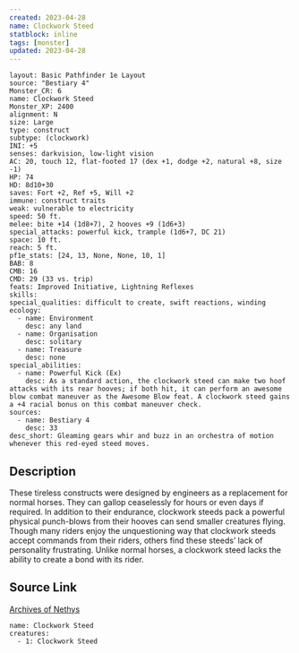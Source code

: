 ```yaml
---
created: 2023-04-28
name: Clockwork Steed
statblock: inline
tags: [monster]
updated: 2023-04-28
---
```

```statblock
layout: Basic Pathfinder 1e Layout
source: "Bestiary 4"
Monster_CR: 6
name: Clockwork Steed
Monster_XP: 2400
alignment: N
size: Large
type: construct
subtype: (clockwork)
INI: +5
senses: darkvision, low-light vision
AC: 20, touch 12, flat-footed 17 (dex +1, dodge +2, natural +8, size -1)
HP: 74
HD: 8d10+30
saves: Fort +2, Ref +5, Will +2
immune: construct traits
weak: vulnerable to electricity
speed: 50 ft.
melee: bite +14 (1d8+7), 2 hooves +9 (1d6+3)
special_attacks: powerful kick, trample (1d6+7, DC 21)
space: 10 ft.
reach: 5 ft.
pf1e_stats: [24, 13, None, None, 10, 1]
BAB: 8
CMB: 16
CMD: 29 (33 vs. trip)
feats: Improved Initiative, Lightning Reflexes
skills: 
special_qualities: difficult to create, swift reactions, winding
ecology:
  - name: Environment
    desc: any land
  - name: Organisation
    desc: solitary
  - name: Treasure
    desc: none
special_abilities:
  - name: Powerful Kick (Ex)
    desc: As a standard action, the clockwork steed can make two hoof attacks with its rear hooves; if both hit, it can perform an awesome blow combat maneuver as the Awesome Blow feat. A clockwork steed gains a +4 racial bonus on this combat maneuver check.
sources:
  - name: Bestiary 4
    desc: 33
desc_short: Gleaming gears whir and buzz in an orchestra of motion whenever this red-eyed steed moves.
```
## Description
These tireless constructs were designed by engineers as a replacement for normal horses. They can gallop ceaselessly for hours or even days if required. In addition to their endurance, clockwork steeds pack a powerful physical punch-blows from their hooves can send smaller creatures flying. Though many riders enjoy the unquestioning way that clockwork steeds accept commands from their riders, others find these steeds’ lack of personality frustrating. Unlike normal horses, a clockwork steed lacks the ability to create a bond with its rider.
## Source Link
[Archives of Nethys](https://aonprd.com/MonsterDisplay.aspx?ItemName=Clockwork%20Steed)
```encounter-table
name: Clockwork Steed
creatures:
  - 1: Clockwork Steed
```
